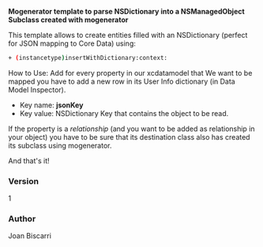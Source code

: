 **Mogenerator template to parse NSDictionary into a NSManagedObject Subclass created with mogenerator**


This template allows to create entities filled with an NSDictionary (perfect for JSON mapping to Core Data) using:
```sh
+ (instancetype)insertWithDictionary:context:
```

How to Use:
Add for every property in our xcdatamodel that We want to be mapped you have to add a new row in its User Info dictionary (in Data Model Inspector).

- Key name: **jsonKey**
- Key value: NSDictionary Key that contains the object to be read.

If the property is a *relationship* (and you want to be added as relationship in your object) you have to be sure that its destination class also has created its subclass using mogenerator.

And that's it!

### Version
1

### Author
Joan Biscarri
